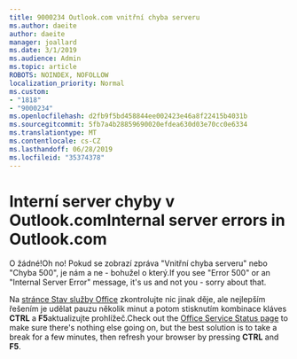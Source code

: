 ```yaml
---
title: 9000234 Outlook.com vnitřní chyba serveru
ms.author: daeite
author: daeite
manager: joallard
ms.date: 3/1/2019
ms.audience: Admin
ms.topic: article
ROBOTS: NOINDEX, NOFOLLOW
localization_priority: Normal
ms.custom:
- "1818"
- "9000234"
ms.openlocfilehash: d2fb9f5bd458844ee002423e46a8f22415b4031b
ms.sourcegitcommit: 5fb7a4b28859690020efdea630d03e70cc0e6334
ms.translationtype: MT
ms.contentlocale: cs-CZ
ms.lasthandoff: 06/28/2019
ms.locfileid: "35374378"
---
```

# <a name="internal-server-errors-in-outlookcom"></a><span data-ttu-id="837a9-102">Interní server chyby v Outlook.com</span><span class="sxs-lookup"><span data-stu-id="837a9-102">Internal server errors in Outlook.com</span></span>

<span data-ttu-id="837a9-103">O žádné!</span><span class="sxs-lookup"><span data-stu-id="837a9-103">Oh no!</span></span> <span data-ttu-id="837a9-104">Pokud se zobrazí zpráva "Vnitřní chyba serveru" nebo "Chyba 500", je nám a ne - bohužel o který.</span><span class="sxs-lookup"><span data-stu-id="837a9-104">If you see "Error 500" or an "Internal Server Error" message, it's us and not you - sorry about that.</span></span>

<span data-ttu-id="837a9-105">Na [stránce Stav služby Office](https://portal.office.com/servicestatus) zkontrolujte nic jinak děje, ale nejlepším řešením je udělat pauzu několik minut a potom stisknutím kombinace kláves **CTRL** a **F5**aktualizujte prohlížeč.</span><span class="sxs-lookup"><span data-stu-id="837a9-105">Check out the [Office Service Status page](https://portal.office.com/servicestatus) to make sure there's nothing else going on, but the best solution is to take a break for a few minutes, then refresh your browser by pressing **CTRL** and **F5**.</span></span>